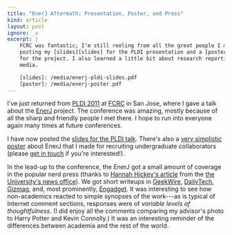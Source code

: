 ```yaml
---
title: "EnerJ Aftermath: Presentation, Poster, and Press"
kind: article
layout: post
ignore: _x
excerpt: |
    FCRC was fantastic; I'm still reeling from all the great people I met. I'm
    posting my [slides][slides] for the PLDI presentation and a [poster][poster]
    for the project. I also learned a little bit about research reporting in the
    media.

    [slides]: /media/enerj-pldi-slides.pdf
    [poster]: /media/enerj-poster.pdf
---
```

I've just returned from [PLDI 2011][pldi] at [FCRC][fcrc] in San Jose, where I
gave a talk about the [EnerJ][enerj] project. The conference was amazing, mostly
because of all the sharp and friendly people I met there. I hope to run into
everyone again many times at future conferences.

[pldi]: http://pldi11.cs.utah.edu/
[fcrc]: http://www.acm.org/fcrc/
[enerj]: http://www.cs.washington.edu/homes/asampson/blog/enerj.html

I have now posted the [slides for the PLDI talk][slides]. There's also a [very
simplistic poster][poster] about EnerJ that I made for recruiting undergraduate
collaborators (please [get in touch][email] if you're interested!).

[slides]: /media/enerj-pldi-slides.pdf
[poster]: /media/enerj-poster.pdf
[email]: mailto:asampson@cs.washington.edu

In the lead-up to the conference, the EnerJ got a small amount of coverage in
the popular nerd press (thanks to [Hannah Hickey's article][pr] from the
[the University's news office][news]). We got short writeups in
[GeekWire][geekwire], [DailyTech][dt],
[Gizmag][gizmag], and, most prominently, [Engadget][engadget]. It was
interesting to see how non-academics reacted to simple synopses of the work---as
is typical of Internet comment sections, responses were of *variable levels of
thoughtfulness*. (I did enjoy all the comments comparing my advisor's photo to
Harry Potter and Kevin Connolly.) It was an interesting reminder of the
differences between academia and the rest of the world.

[geekwire]: http://www.geekwire.com/2011/uw-researchers-develop-trick-devices-energy
[news]: http://www.washington.edu/news/
[pr]: http://www.washington.edu/news/articles/code-green-energy-efficient-programming-to-curb-computers2019-power-use
[dt]: http://www.dailytech.com/Letting+Your+Phone+Make+Mistakes+Could+Extend+its+Battery+Life/article21789.htm
[engadget]: http://www.engadget.com/2011/06/03/enerj-power-saving-system-prioritizes-cpu-voltage-may-reduce-en/
[gizmag]: http://www.gizmag.com/energj-power-saving-system-computer-chips/18791/
